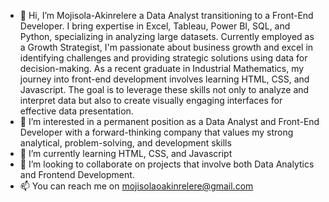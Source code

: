 - 👋 Hi, I’m Mojisola-Akinrelere a Data Analyst transitioning to a Front-End Developer. I bring expertise in Excel, Tableau, Power BI, SQL, and Python, specializing in analyzing large datasets. Currently employed as a Growth Strategist, I'm passionate about business growth and excel in identifying challenges and providing strategic solutions using data for decision-making. As a recent graduate in Industrial Mathematics, my journey into front-end development involves learning HTML, CSS, and Javascript. The goal is to leverage these skills not only to analyze and interpret data but also to create visually engaging interfaces for effective data presentation.
-  👀 I’m interested in a permanent position as a Data Analyst and Front-End Developer with a forward-thinking company that values my strong analytical, problem-solving, and development skills
- 🌱 I’m currently learning HTML, CSS, and Javascript
- 💞️ I’m looking to collaborate on projects that involve both Data Analytics and Frontend Development.
- 📫 You can reach me on mojisolaoakinrelere@gmail.com
  

<!---
Mojisola-Akinrelere/Mojisola-Akinrelere is a ✨ special ✨ repository because its `README.md` (this file) appears on your GitHub profile.
You can click the Preview link to take a look at your changes.
--->
